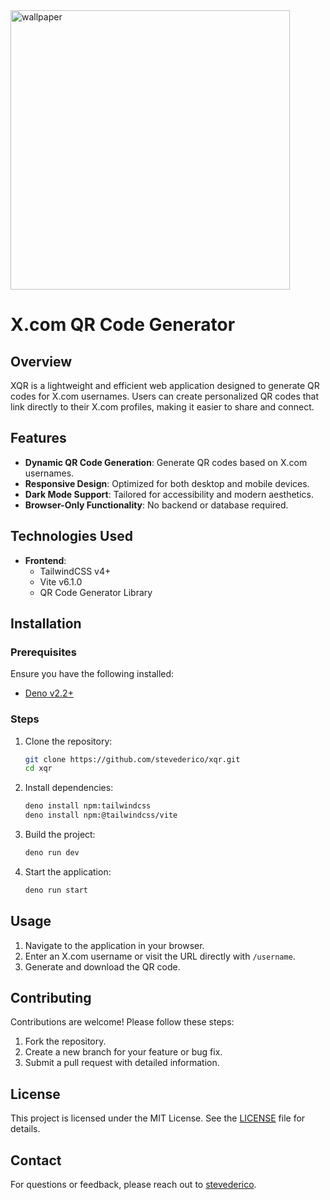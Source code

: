 
<img width="447" alt="wallpaper" src="https://github.com/user-attachments/assets/37b5192e-82d4-4bb8-a08a-319dc2379198" />

# X.com QR Code Generator

## Overview

XQR is a lightweight and efficient web application designed to generate QR codes for X.com usernames. Users can create personalized QR codes that link directly to their X.com profiles, making it easier to share and connect.

## Features
- **Dynamic QR Code Generation**: Generate QR codes based on X.com usernames.
- **Responsive Design**: Optimized for both desktop and mobile devices.
- **Dark Mode Support**: Tailored for accessibility and modern aesthetics.
- **Browser-Only Functionality**: No backend or database required.

## Technologies Used
- **Frontend**:
  - TailwindCSS v4+
  - Vite v6.1.0
  - QR Code Generator Library

## Installation
### Prerequisites
Ensure you have the following installed:
- [Deno v2.2+](https://deno.land/)

### Steps
1. Clone the repository:
   ```bash
   git clone https://github.com/stevederico/xqr.git
   cd xqr
   ```
2. Install dependencies:
   ```bash
   deno install npm:tailwindcss
   deno install npm:@tailwindcss/vite
   ```
3. Build the project:
   ```bash
   deno run dev
   ```
4. Start the application:
   ```bash
   deno run start
   ```

## Usage
1. Navigate to the application in your browser.
2. Enter an X.com username or visit the URL directly with `/username`.
3. Generate and download the QR code.

## Contributing
Contributions are welcome! Please follow these steps:
1. Fork the repository.
2. Create a new branch for your feature or bug fix.
3. Submit a pull request with detailed information.

## License
This project is licensed under the MIT License. See the [LICENSE](LICENSE) file for details.

## Contact
For questions or feedback, please reach out to [stevederico](https://github.com/stevederico).
